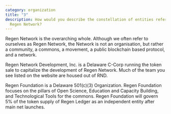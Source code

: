 ```yaml
---
category: organization
title: "3"
description: How would you describe the constellation of entities referred to as
  Regen Network?
---
```

Regen Network is the overarching whole. Although we often refer to ourselves as Regen Network, the Network is not an organisation, but rather a community, a commons, a movement, a public blockchain based protocol, and a network.

Regen Network Development, Inc. is a Delaware C-Corp running the token sale to capitalize the development of Regen Network. Much of the team you see listed on the website are housed out of RND.

Regen Foundation is a Delaware 501(c)(3) Organization. Regen Foundation focuses on the pillars of Open Science, Education and Capacity Building, and Technological Tools for the commons. Regen Foundation will govern 5% of the token supply of Regen Ledger as an independent entity after main net launches.